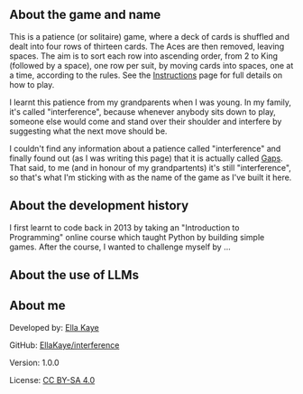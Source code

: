 ## About the game and name

This is a patience (or solitaire) game, 
where a deck of cards is shuffled and dealt into four rows of thirteen cards.
The Aces are then removed, leaving spaces. 
The aim is to sort each row into ascending order, from 2 to King (followed by a space), one row per suit, 
by moving cards into spaces, one at a time, according to the rules. 
See the [Instructions](#Instructions) page for full details on how to play.

I learnt this patience from my grandparents when I was young. 
In my family, it's called "interference", 
because whenever anybody sits down to play, 
someone else would come and stand over their shoulder and interfere by suggesting what the next move should be.

I couldn't find any information about a patience called "interference"
and finally found out (as I was writing this page) that it is actually called [Gaps](https://en.wikipedia.org/wiki/Gaps). 
That said, to me (and in honour of my grandpartents) it's still "interference", 
so that's what I'm sticking with as the name of the game as I've built it here.

## About the development history

I first learnt to code back in 2013 by taking an "Introduction to Programming" online course which taught Python by building simple games.
After the course, I wanted to challenge myself by ...

## About the use of LLMs

## About me

Developed by: [Ella Kaye](https://ellakaye.co.uk)

GitHub: [EllaKaye/interference](https://github.com/EllaKaye/interference)

Version: 1.0.0

License: [CC BY-SA 4.0](https://creativecommons.org/licenses/by-sa/4.0/deed.en)